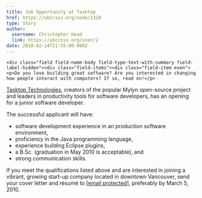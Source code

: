 ```yaml
---
title: Job Opportunity at Tasktop 
href: https://ubccsss.org/node/1320
type: Story
author:
  username: Christopher Head
  link: https://ubccsss.org/user/2
date: 2010-02-24T21:55:00.000Z
---
```



    <div class="field field-name-body field-type-text-with-summary field-label-hidden"><div class="field-items"><div class="field-item even"><p>Do you love building great software? Are you interested in changing how people interact with computers? If so, read on!</p>
<p><a href="http://tasktop.com/">Tasktop Technologies</a>, creators of the popular Mylyn open-source project and leaders in productivity tools for software developers, has an opening for a junior software developer.</p>
<p>The successful applicant will have:</p>
<ul>
<li>software development experience in an production software environment,</li>
<li>proficiency in the Java programming language,</li>
<li>experience building Eclipse plugins,</li>
<li>a B.Sc. (graduation in May 2010 is acceptable), and</li>
<li>strong communication skills.</li>
</ul>
<p>If you meet the qualifications listed above and are interested in joining a vibrant, growing start-up company located in downtown Vancouver, send your cover letter and r&#xE9;sum&#xE9; to <a href="/cdn-cgi/l/email-protection#4d2e2c3f28283f3e0d392c3e2639223d632e2220"><span class="__cf_email__" data-cfemail="2645475443435455665247554d5249560845494b">[email&#xA0;protected]</span></a>, preferably by March 5, 2010.</p>
</div></div></div>    <footer>
          </footer>
    